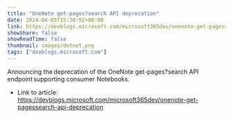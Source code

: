 ```yaml
---
title: "OneNote get-pages?search API deprecation"
date: 2024-04-05T15:30:52+00:00
link: https://devblogs.microsoft.com/microsoft365dev/onenote-get-pagessearch-api-deprecation
showShare: false
showReadTime: false
thumbnail: images/dotnet.png
tags: ["devblogs.microsoft.com"]
---
```

Announcing the deprecation of the OneNote get-pages?search API endpoint supporting consumer Notebooks.

- Link to article: https://devblogs.microsoft.com/microsoft365dev/onenote-get-pagessearch-api-deprecation